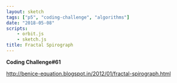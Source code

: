 ```yaml
---
layout: sketch
tags: ["p5", "coding-challenge", "algorithms"]
date: "2018-05-08"
scripts: 
    - orbit.js
    - sketch.js
title: Fractal Spirograph
---
```


**Coding Challenge#61**

<http://benice-equation.blogspot.in/2012/01/fractal-spirograph.html>